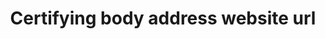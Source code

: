 ---
title: 'Certifying body address website url'
field: 'is.certifyingBody.url'
slug: 'is-certifyingbody-url'
description: 'URL of the organization'
required: False
module: 'Assurance'
cluster: 'Certification'
policy: 'Url. Single value only.'
layout: 'home'
---